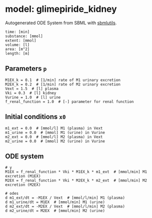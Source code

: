 # model: glimepiride_kidney
Autogenerated ODE System from SBML with [sbmlutils](https://github.com/matthiaskoenig/sbmlutils).
```
time: [min]
substance: [mmol]
extent: [mmol]
volume: [l]
area: [m^2]
length: [m]
```

## Parameters `p`
```
M1EX_k = 0.1  # [1/min] rate of M1 urinary excretion  
M2EX_k = 0.2  # [1/min] rate of M2 urinary excretion  
Vext = 1.5  # [l] plasma  
Vki = 0.3  # [l] kidney  
Vurine = 1.0  # [l] urine  
f_renal_function = 1.0  # [-] parameter for renal function  
```

## Initial conditions `x0`
```
m1_ext = 0.0  # [mmol/l] M1 (plasma) in Vext  
m1_urine = 0.0  # [mmol] M1 (urine) in Vurine  
m2_ext = 0.0  # [mmol/l] M2 (plasma) in Vext  
m2_urine = 0.0  # [mmol] M2 (urine) in Vurine  
```

## ODE system
```
# y
M1EX = f_renal_function * Vki * M1EX_k * m1_ext  # [mmol/min] M1 excretion (M1EX)  
M2EX = f_renal_function * Vki * M2EX_k * m2_ext  # [mmol/min] M2 excretion (M2EX)  

# odes
d m1_ext/dt = -M1EX / Vext  # [mmol/l/min] M1 (plasma)  
d m1_urine/dt = M1EX  # [mmol/min] M1 (urine)  
d m2_ext/dt = -M2EX / Vext  # [mmol/l/min] M2 (plasma)  
d m2_urine/dt = M2EX  # [mmol/min] M2 (urine)  
```